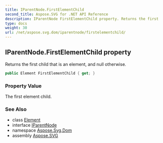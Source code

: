 ```yaml
---
title: IParentNode.FirstElementChild
second_title: Aspose.SVG for .NET API Reference
description: IParentNode FirstElementChild property. Returns the first child that is an element and null otherwise
type: docs
weight: 30
url: /net/aspose.svg.dom/iparentnode/firstelementchild/
---
```

## IParentNode.FirstElementChild property

Returns the first child that is an element, and null otherwise.

```csharp
public Element FirstElementChild { get; }
```

### Property Value

The first element child.

### See Also

* class [Element](../../element/)
* interface [IParentNode](../)
* namespace [Aspose.Svg.Dom](../../../aspose.svg.dom/)
* assembly [Aspose.SVG](../../../)
